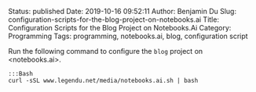 Status: published
Date: 2019-10-16 09:52:11
Author: Benjamin Du
Slug: configuration-scripts-for-the-blog-project-on-notebooks.ai
Title: Configuration Scripts for the Blog Project on Notebooks.Ai
Category: Programming
Tags: programming, notebooks.ai, blog, configuration script


Run the following command to configure the `blog` project on <notebooks.ai>.

    :::Bash
    curl -sSL www.legendu.net/media/notebooks.ai.sh | bash

